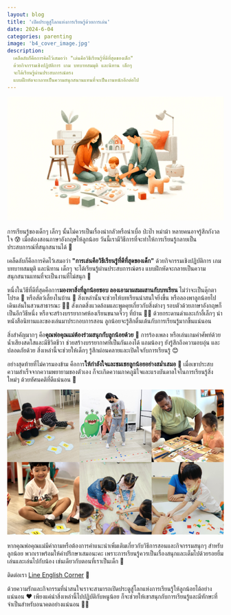 ```yaml
---
layout: blog
title: 'เปิดประตูสู่โลกแห่งการเรียนรู้ด้วยการเล่น'
date: 2024-6-04
categories: parenting
image: 'b4_cover_image.jpg'
description:
  เคล็ดลับก็คือการคิดไว้เสมอว่า "เล่นคือวิธีเรียนรู้ที่ดีที่สุดของเด็ก"
  ด้วยกิจกรรมเชิงปฏิบัติการ เกม บทบาทสมมุติ และนิทาน เด็กๆ
  จะได้เรียนรู้ผ่านประสบการณ์ตรง
  แบบฝึกหัดจะกลายเป็นความสนุกสนานแทนที่จะเป็นงานหนักอีกต่อไป
---
```


![น้องทำกิจกรรมกับผู้ปกครอง](/assets/image/blog/b4_content.jpg)

การเรียนรู้ของเด็กๆ เล็กๆ นั้นไม่ควรเป็นเรื่องน่ากลัวหรือน่าเบื่อ ป่ะป๊า หม่าม้า
หลายคนอาจรู้สึกกังวลใจ 😰 เมื่อต้องสอนภาษาอังกฤษให้ลูกน้อย
วันนี้เรามีวิธีการที่จะทำให้การเรียนรู้กลายเป็นประสบการณ์ที่สนุกสนานได้
🤩

เคล็ดลับก็คือการคิดไว้เสมอว่า **"การเล่นคือวิธีเรียนรู้ที่ดีที่สุดของเด็ก"**
ด้วยกิจกรรมเชิงปฏิบัติการ เกม บทบาทสมมุติ และนิทาน เด็กๆ
จะได้เรียนรู้ผ่านประสบการณ์ตรง แบบฝึกหัดจะกลายเป็นความสนุกสนานแทนที่จะเป็นงานที่ไม่สนุก 🥳

หนึ่งในวิธีที่ดีที่สุดคือการ**มองหาสิ่งที่ลูกน้อยชอบ ลองเอามาผสมผสานกับบทเรียน**
ไม่ว่าจะเป็นตุ๊กตาโปรด 🐻 หรือสัตว์เลี้ยงในบ้าน 🐶
สิ่งเหล่านั้นจะช่วยให้บทเรียนน่าสนใจยิ่งขึ้น หรือลองพาลูกน้อยไปเดินเล่นในสวนสาธารณะ 🌳🌸
สังเกตสิ่งแวดล้อมและพูดคุยเกี่ยวกับสิ่งต่างๆ รอบตัวด้วยภาษาอังกฤษก็เป็นอีกวิธีหนึ่ง 
หรือจะสร้างบรรยากาศห้องเรียนขนาดจิ๋วๆ
ที่บ้าน 👩‍🏫 ด้วยกระดานดำและเก้าอี้เล็กๆ นำหนังสือนิทานและของเล่นมาประกอบการสอน
ลูกน้อยจะรู้สึกตื่นเต้นกับการเรียนรู้มากขึ้นแน่นอน

สิ่งสำคัญมากๆ คือ**คุณพ่อคุณแม่ต้องร่วมสนุกกับลูกน้อยด้วย** 👫 การร้องเพลง
หรือเล่นเกมคำศัพท์ด้วยน้ำเสียงสดใสและมีชีวิตชีวา ช่วยสร้างบรรยากาศที่เป็นกันเองได้ แถมน้องๆ ยังรู้สึกถึงความอบอุ่น
และปลอดภัยด้วย สิ่งเหล่านี้จะช่วยให้เด็กๆ รู้สึกผ่อนคลายและเปิดใจกับการเรียนรู้ 😊

อย่างสุดท้ายที่ไม่ควรมองข้าม คือการ**ให้กำลังใจและชมเชยลูกน้อยอย่างสม่ำเสมอ** 👏
เมื่อเขาประสบความสำเร็จจากความพยายามของตัวเอง
ก็จะเกิดความภาคภูมิใจและแรงบันดาลใจในการเรียนรู้สิ่งใหม่ๆ ด้วยทัศนคติที่ดีแน่นอน 🥰

![น้องทำกิจกรรมในห้องเรียน](/assets/image/blog/b6_content_2.jpg)

หากคุณพ่อคุณแม่มีคำถามหรือต้องการคำแนะนำเพิ่มเติมเกี่ยวกับวิธีการสอนและกิจกรรมสนุกๆ
สำหรับลูกน้อย พวกเราพร้อมให้คำปรึกษาเสมอนะคะ
เพราะการเรียนรู้ควรเป็นเรื่องสนุกและเต็มไปด้วยรอยยิ้ม
เล่นและเล่นไปกับน้อง เช่นเดียวกับตอนที่เราเป็นเด็ก 🤗

ติดต่อเรา [Line English Corner](https://lin.ee/A0eizei) 💬

ด้วยความรักและกิจกรรมที่น่าสนใจเราจะสามารถเปิดประตูสู่โลกแห่งการเรียนรู้ให้ลูกน้อยได้อย่างแน่นอน
❤️ เพียงแค่นำสิ่งเหล่านี้ไปปฏิบัติกับหนูน้อย ก็จะช่วยให้เขาสนุกกับการเรียนรู้และมีทักษะที่จำเป็นสำหรับอนาคตอย่างแน่นอน 💪🌈
